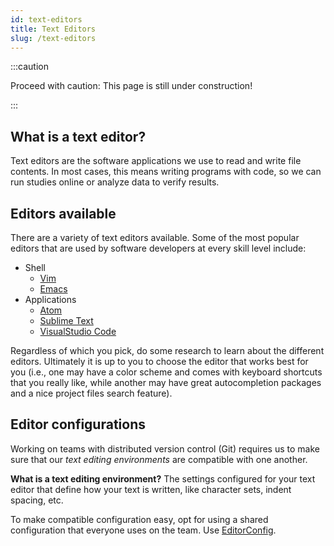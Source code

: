 ```yaml
---
id: text-editors
title: Text Editors
slug: /text-editors
---
```


:::caution

Proceed with caution: This page is still under construction!

:::

## What is a text editor?

Text editors are the software applications we use to read and write file contents.
In most cases, this means writing programs with code, so we can run studies online or
analyze data to verify results.

## Editors available

There are a variety of text editors available. Some of the most popular editors that
are used by software developers at every skill level include:

- Shell
  - [Vim](https://www.vim.org/)
  - [Emacs](https://www.gnu.org/software/emacs/)
- Applications
  - [Atom](https://atom.io/)
  - [Sublime Text](https://www.sublimetext.com/)
  - [VisualStudio Code](https://code.visualstudio.com/)

Regardless of which you pick, do some research to learn about the different editors.
Ultimately it is up to you to choose the editor that works best for you (i.e., one
may have a color scheme and comes with keyboard shortcuts that you really like, while
another may have great autocompletion packages and a nice project files search feature).

## Editor configurations

Working on teams with distributed version control (Git) requires us to make
sure that our _text editing environments_ are compatible with one another.

**What is a text editing environment?** The settings configured for your text editor
that define how your text is written, like character sets, indent spacing, etc.

To make compatible configuration easy, opt for using a shared configuration that everyone
uses on the team. Use [EditorConfig](https://editorconfig.org/).

